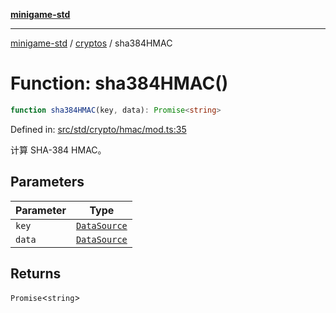 [**minigame-std**](../../../README.md)

***

[minigame-std](../../../README.md) / [cryptos](../README.md) / sha384HMAC

# Function: sha384HMAC()

```ts
function sha384HMAC(key, data): Promise<string>
```

Defined in: [src/std/crypto/hmac/mod.ts:35](https://github.com/JiangJie/minigame-std/blob/fdb22241c47c2e98329a4c62befde728957e03ee/src/std/crypto/hmac/mod.ts#L35)

计算 SHA-384 HMAC。

## Parameters

| Parameter | Type |
| ------ | ------ |
| `key` | [`DataSource`](../../../type-aliases/DataSource.md) |
| `data` | [`DataSource`](../../../type-aliases/DataSource.md) |

## Returns

`Promise`\<`string`\>
